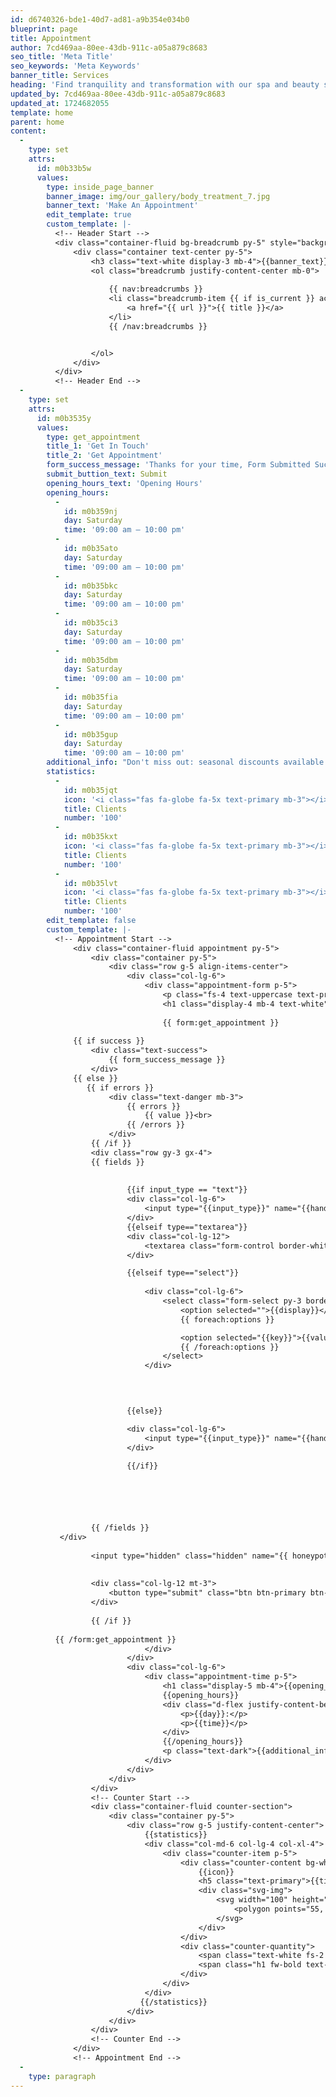 ```yaml
---
id: d6740326-bde1-40d7-ad81-a9b354e034b0
blueprint: page
title: Appointment
author: 7cd469aa-80ee-43db-911c-a05a879c8683
seo_title: 'Meta Title'
seo_keywords: 'Meta Keywords'
banner_title: Services
heading: 'Find tranquility and transformation with our spa and beauty services.'
updated_by: 7cd469aa-80ee-43db-911c-a05a879c8683
updated_at: 1724682055
template: home
parent: home
content:
  -
    type: set
    attrs:
      id: m0b33b5w
      values:
        type: inside_page_banner
        banner_image: img/our_gallery/body_treatment_7.jpg
        banner_text: 'Make An Appointment'
        edit_template: true
        custom_template: |-
          <!-- Header Start -->
          <div class="container-fluid bg-breadcrumb py-5" style="background-image: url({{banner_image}});">
              <div class="container text-center py-5"> 
                  <h3 class="text-white display-3 mb-4">{{banner_text}}</h1>
                  <ol class="breadcrumb justify-content-center mb-0">
                     
                      {{ nav:breadcrumbs }}
                      <li class="breadcrumb-item {{ if is_current }} active {{ /if }} text-white">
                          <a href="{{ url }}">{{ title }}</a>
                      </li>
                      {{ /nav:breadcrumbs }}


                  </ol>    
              </div>
          </div>
          <!-- Header End -->
  -
    type: set
    attrs:
      id: m0b3535y
      values:
        type: get_appointment
        title_1: 'Get In Touch'
        title_2: 'Get Appointment'
        form_success_message: 'Thanks for your time, Form Submitted Successfully !'
        submit_buttion_text: Submit
        opening_hours_text: 'Opening Hours'
        opening_hours:
          -
            id: m0b359nj
            day: Saturday
            time: '09:00 am – 10:00 pm'
          -
            id: m0b35ato
            day: Saturday
            time: '09:00 am – 10:00 pm'
          -
            id: m0b35bkc
            day: Saturday
            time: '09:00 am – 10:00 pm'
          -
            id: m0b35ci3
            day: Saturday
            time: '09:00 am – 10:00 pm'
          -
            id: m0b35dbm
            day: Saturday
            time: '09:00 am – 10:00 pm'
          -
            id: m0b35fia
            day: Saturday
            time: '09:00 am – 10:00 pm'
          -
            id: m0b35gup
            day: Saturday
            time: '09:00 am – 10:00 pm'
        additional_info: "Don't miss out: seasonal discounts available for a limited time!"
        statistics:
          -
            id: m0b35jqt
            icon: '<i class="fas fa-globe fa-5x text-primary mb-3"></i>'
            title: Clients
            number: '100'
          -
            id: m0b35kxt
            icon: '<i class="fas fa-globe fa-5x text-primary mb-3"></i>'
            title: Clients
            number: '100'
          -
            id: m0b35lvt
            icon: '<i class="fas fa-globe fa-5x text-primary mb-3"></i>'
            title: Clients
            number: '100'
        edit_template: false
        custom_template: |-
          <!-- Appointment Start -->
              <div class="container-fluid appointment py-5">
                  <div class="container py-5">
                      <div class="row g-5 align-items-center">
                          <div class="col-lg-6">
                              <div class="appointment-form p-5">
                                  <p class="fs-4 text-uppercase text-primary">{{title_1}}</p>
                                  <h1 class="display-4 mb-4 text-white">{{title_2}}</h1>
                                  
                                  {{ form:get_appointment }}
           
              {{ if success }}
                  <div class="text-success">
                      {{ form_success_message }}
                  </div>
              {{ else }}
                 {{ if errors }}
                      <div class="text-danger mb-3">
                          {{ errors }}
                              {{ value }}<br>
                          {{ /errors }}
                      </div>
                  {{ /if }}
                  <div class="row gy-3 gx-4">
                  {{ fields }}
                      
                          
                          {{if input_type == "text"}}
                          <div class="col-lg-6">
                              <input type="{{input_type}}" name="{{handle}}"  class="form-control py-3 border-white bg-transparent text-white" placeholder="{{placeholder}}">
                          </div>
                          {{elseif type=="textarea"}}
                          <div class="col-lg-12">
                              <textarea class="form-control border-white bg-transparent text-white" name="{{handle}}" cols="30" rows="5" placeholder="{{placeholder}}"></textarea>
                          </div>

                          {{elseif type=="select"}}
                          
                              <div class="col-lg-6">
                                  <select class="form-select py-3 border-white bg-transparent" aria-label="{{display}}">
                                      <option selected="">{{display}}</option>
                                      {{ foreach:options }}

                                      <option selected="{{key}}">{{value}}</option>
                                      {{ /foreach:options }}
                                  </select>
                              </div>
                         

                          

                          {{else}}

                          <div class="col-lg-6">
                              <input type="{{input_type}}" name="{{handle}}"  class="form-control py-3 border-white bg-transparent text-white" placeholder="{{placeholder}}">
                          </div>
                          
                          {{/if}}






                  {{ /fields }}
           </div>
                 
                  <input type="hidden" class="hidden" name="{{ honeypot ?? 'honeypot' }}">
           
                
                  <div class="col-lg-12 mt-3">
                      <button type="submit" class="btn btn-primary btn-primary-outline-0 w-100 py-3 px-5">{{submit_buttion_text}}</button>
                  </div>    
                  
                  {{ /if }}
           
          {{ /form:get_appointment }}
                              </div>
                          </div>
                          <div class="col-lg-6">
                              <div class="appointment-time p-5">
                                  <h1 class="display-5 mb-4">{{opening_hours_text}}</h1>
                                  {{opening_hours}}
                                  <div class="d-flex justify-content-between fs-5 text-white">
                                      <p>{{day}}:</p>
                                      <p>{{time}}</p>
                                  </div>
                                  {{/opening_hours}}
                                  <p class="text-dark">{{additional_info}}</p>
                              </div>
                          </div>
                      </div>
                  </div>
                  <!-- Counter Start -->
                  <div class="container-fluid counter-section">
                      <div class="container py-5">
                          <div class="row g-5 justify-content-center">
                              {{statistics}}
                              <div class="col-md-6 col-lg-4 col-xl-4">
                                  <div class="counter-item p-5">
                                      <div class="counter-content bg-white p-4">
                                          {{icon}}
                                          <h5 class="text-primary">{{title}}</h5>
                                          <div class="svg-img">
                                              <svg width="100" height="50">
                                                  <polygon points="55, 10 85, 55 25, 55 25," style="fill: #DCCAF2;"/>
                                              </svg>
                                          </div>
                                      </div>
                                      <div class="counter-quantity">
                                          <span class="text-white fs-2 fw-bold" data-toggle="counter-up">{{number}}</span>
                                          <span class="h1 fw-bold text-white">+</span>
                                      </div>
                                  </div>
                              </div>
                             {{/statistics}}
                          </div>
                      </div>
                  </div>
                  <!-- Counter End -->
              </div>
              <!-- Appointment End -->
  -
    type: paragraph
---
```

